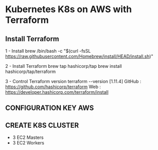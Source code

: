 # Kubernetes K8s on AWS with Terraform
## Install Terraform

1 - Install brew 
  /bin/bash -c "$(curl -fsSL https://raw.githubusercontent.com/Homebrew/install/HEAD/install.sh)"

2 - Install Terraform
  brew tap hashicorp/tap
  brew install hashicorp/tap/terraform

3 - Control Terraform version
  terraform --version   [1.11.4]
  GitHub : https://github.com/hashicorp/terraform
  Web :    https://developer.hashicorp.com/terraform/install
  
## CONFIGURATION KEY AWS
## CREATE K8S CLUSTER 
- 3 EC2 Masters
- 3 EC2 Workers
